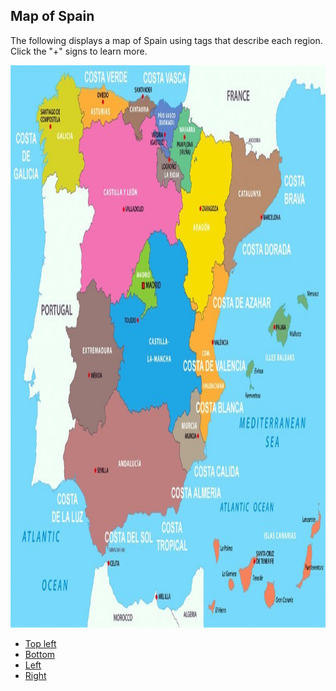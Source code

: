 <div class="container">
  <h2>Map of Spain</h2>
  <p>The following displays a map of Spain using tags that describe each region. Click the "+" signs to learn more.</p>
  <img class="img-responsive" src="map.jpg" alt="map " width="900" height="900"> 
</div>

<div class="container"> 
  <ul class="list-inline">	 
    <li><a href="#" title="Galicia" data-toggle="popover" data-placement="top" data-content="Content">Top left</a></li>
    <li><a href="#" title="Asturias" data-toggle="popover" data-placement="bottom" data-content="Content">Bottom</a></li>
    <li><a href="#" title="Cantabria" data-toggle="popover" data-placement="left" data-content="Content">Left</a></li>
    <li><a href="#" title="Páis Vasco" data-toggle="popover" data-placement="right" data-content="Content">Right</a></li>
  </ul>
</div>
</div>

<script>
$(document).ready(function(){
    $('[data-toggle="popover"]').popover();   
});
</script>
	
